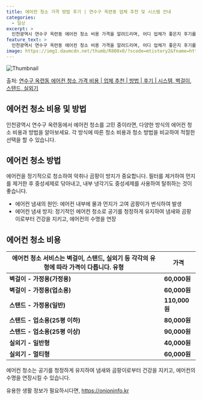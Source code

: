 ```yaml
---
title: 에어컨 청소 가격 방법 후기 | 연수구 옥련동 업체 추천 및 시스템 안내
categories:
  - 일상
excerpt: >
  인천광역시 연수구 옥련동 에어컨 청소 비용 가격을 알려드리며, 어디 업체가 좋은지 후기를 통해 알아보겠습니다. 현재 글에서는 시스템, 벽걸이, 스탠드, 실외기 각각에 대해 청소 비용이 나와 있으니 참고하시면 되겠습니다. 에어컨 분해 청소 방법 보기 👈 클릭셀프 에어컨 청소 방법 보기👈 클릭연수구 옥련동 에어컨 청소 비용시스템에어컨 방식클리닝방식금액1way 방식에어컨 완전분해80,000원1way 방식에어컨 필터세척35,000원2way 방식에어컨 완전분해90,000원2way 방식에어컨 필터세척35,000원4way 방식에어컨 완전분해120,000원4way 방식에어컨 필터세척35,000원원형방식에어컨 완전분해140,000원원형방식에어컨 필터세척35,000원에어컨 청소 견적 샘플 보기 👈 클릭에어컨 냄새의 원인에..
feature_text: >
  인천광역시 연수구 옥련동 에어컨 청소 비용 가격을 알려드리며, 어디 업체가 좋은지 후기를 통해 알아보겠습니다. 현재 글에서는 시스템, 벽걸이, 스탠드, 실외기 각각에 대해 청소 비용이 나와 있으니 참고하시면 되겠습니다. 에어컨 분해 청소 방법 보기 👈 클릭셀프 에어컨 청소 방법 보기👈 클릭연수구 옥련동 에어컨 청소 비용시스템에어컨 방식클리닝방식금액1way 방식에어컨 완전분해80,000원1way 방식에어컨 필터세척35,000원2way 방식에어컨 완전분해90,000원2way 방식에어컨 필터세척35,000원4way 방식에어컨 완전분해120,000원4way 방식에어컨 필터세척35,000원원형방식에어컨 완전분해140,000원원형방식에어컨 필터세척35,000원에어컨 청소 견적 샘플 보기 👈 클릭에어컨 냄새의 원인에..
image: https://img1.daumcdn.net/thumb/R800x0/?scode=mtistory2&fname=https%3A%2F%2Fblog.kakaocdn.net%2Fdn%2FtMfxU%2FbtsHxFfekfE%2FJoKdaE0LNAk7kpNfKpFu9K%2Fimg.webp
---
```


![Thumbnail](https://img1.daumcdn.net/thumb/R800x0/?scode=mtistory2&fname=https%3A%2F%2Fblog.kakaocdn.net%2Fdn%2FtMfxU%2FbtsHxFfekfE%2FJoKdaE0LNAk7kpNfKpFu9K%2Fimg.webp)

<p>출처: <a href="https://onioninfo.kr/entry/%EC%97%B0%EC%88%98%EA%B5%AC-%EC%98%A5%EB%A0%A8%EB%8F%99-%EC%97%90%EC%96%B4%EC%BB%A8-%EC%B2%AD%EC%86%8C-%EA%B0%80%EA%B2%A9-%EB%B9%84%EC%9A%A9-%EC%97%85%EC%B2%B4-%EC%B6%94%EC%B2%9C-%EB%B0%A9%EB%B2%95-%ED%9B%84%EA%B8%B0-%EC%8B%9C%EC%8A%A4%ED%85%9C-%EB%B2%BD%EA%B1%B8%EC%9D%B4-%EC%8A%A4%ED%83%A0%EB%93%9C-%EC%8B%A4%EC%99%B8%EA%B8%B0" rel="dofollow">연수구 옥련동 에어컨 청소 가격 비용 | 업체 추천 | 방법 | 후기 | 시스템, 벽걸이, 스탠드, 실외기</a> </p>

## 에어컨 청소 비용 및 방법

인천광역시 연수구 옥련동에서 에어컨 청소를 고민 중이라면, 다양한 방식의 에어컨 청소 비용과 방법을 알아보세요. 각 방식에 따른 청소 비용과
청소 방법을 비교하여 적절한 선택을 할 수 있습니다.

## 에어컨 청소 방법

에어컨을 정기적으로 청소하여 악취나 곰팡이 방지가 중요합니다. 필터를 제거하여 먼지를 제거한 후 중성세제로 닦아내고, 내부 냉각기도
중성세제를 사용하여 탈취하는 것이 좋습니다.

  * 에어컨 냄새의 원인: 에어컨 내부에 물과 먼지가 고여 곰팡이가 번식하여 발생
  * 에어컨 냄새 방지: 정기적인 에어컨 청소로 공기를 청정하게 유지하여 냄새와 곰팡이로부터 건강을 지키고, 에어컨의 수명을 연장

## 에어컨 청소 비용

에어컨 청소 서비스는 벽걸이, 스탠드, 실외기 등 각각의 유형에 따라 가격이 다릅니다.  **유형** | **가격**  
---|---  
**벽걸이 - 가정용(가정용)** | **60,000원**  
**벽걸이 - 가정용(업소용)** | **60,000원**  
**스탠드 - 가정용(일반)** | **110,000원**  
**스탠드 - 업소용(25평 이하)** | **80,000원**  
**스탠드 - 업소용(25평 이상)** | **90,000원**  
**실외기 - 일반형** | **40,000원**  
**실외기 - 멀티형** | **60,000원**  
에어컨 청소는 공기를 청정하게 유지하여 냄새와 곰팡이로부터 건강을 지키고, 에어컨의 수명을 연장시킬 수 있습니다.



 

유용한 생활 정보가 필요하시다면, <a href="https://onioninfo.kr" rel="dofollow">https://onioninfo.kr</a>


